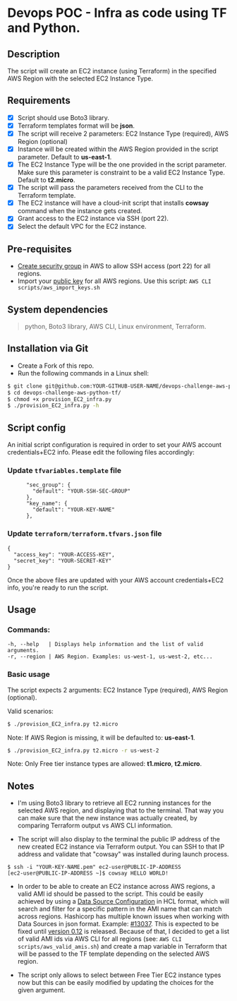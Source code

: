 # Devops POC - Infra as code using TF and Python.

## Description

The script will create an EC2 instance (using Terraform) in the specified AWS Region with the selected EC2 Instance Type.


## Requirements

- [x] Script should use Boto3 library.
- [x] Terraform templates format will be **json**.
- [x] The script will receive 2 parameters: EC2 Instance Type (required), AWS Region (optional)
- [x] Instance will be created within the AWS Region provided in the script parameter. Default to **us-east-1**.
- [x] The EC2 Instance Type will be the one provided in the script parameter. Make sure this parameter is constraint to be a valid EC2 Instance Type. Default to **t2.micro**.
- [x] The script will pass the parameters received from the CLI to the Terraform template.
- [x] The EC2 instance will have a cloud-init script that installs **cowsay** command when the instance gets created.
- [x] Grant access to the EC2 instance via SSH (port 22).
- [x] Select the default VPC for the EC2 instance.

## Pre-requisites

- [Create security group](https://docs.aws.amazon.com/AWSEC2/latest/UserGuide/using-network-security.html#creating-security-group) in AWS to allow SSH access (port 22) for all regions.
- Import your [public key](https://docs.aws.amazon.com/AWSEC2/latest/UserGuide/ec2-key-pairs.html#how-to-generate-your-own-key-and-import-it-to-aws) for all AWS regions. Use this script: `AWS CLI scripts/aws_import_keys.sh`


## System dependencies

> python, Boto3 library, AWS CLI, Linux environment, Terraform.

## Installation via Git

- Create a Fork of this repo.
- Run the following commands in a Linux shell:

```bash
$ git clone git@github.com:YOUR-GITHUB-USER-NAME/devops-challenge-aws-python-tf.git
$ cd devops-challenge-aws-python-tf/
$ chmod +x provision_EC2_infra.py
$ ./provision_EC2_infra.py -h
```

## Script config

An initial script configuration is required in order to set your AWS account credentials+EC2 info. Please edit the following files accordingly:

### Update `tfvariables.template` file
```
      "sec_group": {
        "default": "YOUR-SSH-SEC-GROUP"
      },
      "key_name": {
        "default": "YOUR-KEY-NAME"
      },
```

### Update `terraform/terraform.tfvars.json` file
```
{
  "access_key": "YOUR-ACCESS-KEY",
  "secret_key": "YOUR-SECRET-KEY"
}
```
Once the above files are updated with your AWS account credentials+EC2 info, you're ready to run the script.

## Usage

### Commands:
```
-h, --help   | Displays help information and the list of valid arguments.
-r, --region | AWS Region. Examples: us-west-1, us-west-2, etc...
```

### Basic usage

The script expects 2 arguments: EC2 Instance Type (required), AWS Region (optional).

Valid scenarios:

```bash
$ ./provision_EC2_infra.py t2.micro
```
Note: If AWS Region is missing, it will be defaulted to: **us-east-1**.

```bash
$ ./provision_EC2_infra.py t2.micro -r us-west-2
```

Note: Only Free tier instance types are allowed: **t1.micro**, **t2.micro**.

## Notes

- I'm using Boto3 library to retrieve all EC2 running instances for the selected AWS region, and displaying that to the terminal. That way you can make sure that the new instance was actually created, by comparing Terraform output vs AWS CLI information.

- The script will also display to the terminal the public IP address of the new created EC2 instance via Terraform output. You can SSH to that IP address and validate that "cowsay" was installed during launch process.
```
$ ssh -i "YOUR-KEY-NAME.pem" ec2-user@PUBLIC-IP-ADDRESS
[ec2-user@PUBLIC-IP-ADDRESS ~]$ cowsay HELLO WORLD!
```

- In order to be able to create an EC2 instance across AWS regions, a valid AMI id should be passed to the script. This could be easily achieved by using a [Data Source Configuration](https://www.terraform.io/docs/configuration/data-sources.html) in HCL format, which will search and filter for a specific pattern in the AMI name that can match across regions. Hashicorp has multiple known issues when working with Data Sources in json format. Example: [#13037](https://github.com/hashicorp/terraform/issues/13037). This is expected to be fixed until [version 0.12](https://www.hashicorp.com/blog/terraform-0-12-reliable-json-syntax) is released. Because of that, I decided to get a list of valid AMI ids via AWS CLI for all regions (see: `AWS CLI scripts/aws_valid_amis.sh`) and create a map variable in Terraform that will be passed to the TF template depending on the selected AWS region.

- The script only allows to select between Free Tier EC2 instance types now but this can be easily modified by updating the choices for the given argument.
